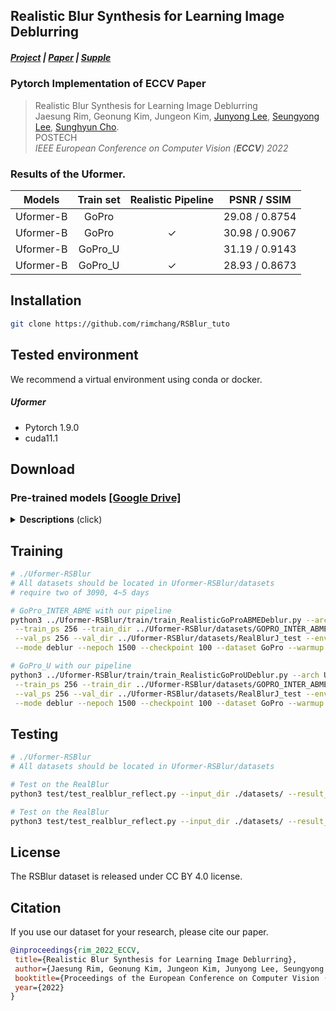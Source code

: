 ## Realistic Blur Synthesis for Learning Image Deblurring 
##### [Project](http://cg.postech.ac.kr/research/rsblur/) | [Paper](http://cg.postech.ac.kr/research/rsblur/assets/pdf/RSBlur.pdf) | [Supple](http://cg.postech.ac.kr/research/rsblur/assets/pdf/RSBlur-supp.pdf)

### Pytorch Implementation of ECCV Paper 

> Realistic Blur Synthesis for Learning Image Deblurring<br>
> Jaesung Rim, Geonung Kim, Jungeon Kim, [Junyong Lee](https://junyonglee.me/), [Seungyong Lee](http://cg.postech.ac.kr/leesy/), [Sunghyun Cho](https://www.scho.pe.kr/). <br>
> POSTECH<br>
> *IEEE European Conference on Computer Vision (**ECCV**) 2022*<br>

### Results of the Uformer.

| Models | Train set | Realistic Pipeline | PSNR / SSIM    |
| :---:|:---:  |  :---:|:---:|
| Uformer-B |   GoPro |     | 29.08 / 0.8754 |
| Uformer-B |  GoPro  |✓     | 30.98 / 0.9067 |
| Uformer-B | GoPro_U |     | 31.19 / 0.9143 |
| Uformer-B | GoPro_U |  ✓   | 28.93 / 0.8673 |


## Installation 

```bash
git clone https://github.com/rimchang/RSBlur_tuto
```

## Tested environment

We recommend a virtual environment using conda or docker.

##### Uformer
- Pytorch 1.9.0
- cuda11.1

## Download


### Pre-trained models [[Google Drive]](https://drive.google.com/drive/folders/1JcYNvIKflIaSxbD2Jn98FzGcWyAvWxoW?usp=drive_link)
<details>
<summary><strong>Descriptions</strong> (click) </summary>

- Uformer_B_RealisticGoProABMEDeblur.pth : Trained on GoPro_INTER_ABME with our synthesis pipeline.
- Uformer_B_NaiveGoProABMEDeblur.pth : Trained on GoPro_INTER_ABME in the Naive way.
- Uformer_B_RealisticGoProUDeblur.pth : Trained on GoPro_U with our synthesis pipeline.
- Uformer_B_NaiveGoProUDeblur.pth : Trained on GoPro_U in the Naive way.
</details>

## Training

```bash
# ./Uformer-RSBlur
# All datasets should be located in Uformer-RSBlur/datasets
# require two of 3090, 4~5 days

# GoPro_INTER_ABME with our pipeline
python3 ../Uformer-RSBlur/train/train_RealisticGoProABMEDeblur.py --arch Uformer_B --batch_size 8 --gpu '0,1' \
 --train_ps 256 --train_dir ../Uformer-RSBlur/datasets/GOPRO_INTER_ABME \
 --val_ps 256 --val_dir ../Uformer-RSBlur/datasets/RealBlurJ_test --env _RealisticGoProABMEDeblur \
 --mode deblur --nepoch 1500 --checkpoint 100 --dataset GoPro --warmup --train_workers 12

# GoPro_U with our pipeline
python3 ../Uformer-RSBlur/train/train_RealisticGoProUDeblur.py --arch Uformer_B --batch_size 8 --gpu '0,1' \
 --train_ps 256 --train_dir ../Uformer-RSBlur/datasets/GOPRO_INTER_ABME \
 --val_ps 256 --val_dir ../Uformer-RSBlur/datasets/RealBlurJ_test --env _RealisticGoProUDeblur \
 --mode deblur --nepoch 1500 --checkpoint 100 --dataset GoPro --warmup --train_workers 12

```

## Testing

```bash
# ./Uformer-RSBlur
# All datasets should be located in Uformer-RSBlur/datasets

# Test on the RealBlur
python3 test/test_realblur_reflect.py --input_dir ./datasets/ --result_dir ./results/Uformer_B_RealisticGoProUDeblur/ --weights ./logs/Uformer_B_RealisticGoProUDeblur.pth;

# Test on the RealBlur
python3 test/test_realblur_reflect.py --input_dir ./datasets/ --result_dir ./results/Uformer_B_RealisticGoProABMEDeblur_mark9/ --weights ./logs/Uformer_B_RealisticGoProABMEDeblur.pth;

```

## License

The RSBlur dataset is released under CC BY 4.0 license.

## Citation

If you use our dataset for your research, please cite our paper.

```bibtex
@inproceedings{rim_2022_ECCV,
 title={Realistic Blur Synthesis for Learning Image Deblurring},
 author={Jaesung Rim, Geonung Kim, Jungeon Kim, Junyong Lee, Seungyong Lee, Sunghyun Cho},
 booktitle={Proceedings of the European Conference on Computer Vision (ECCV)},
 year={2022}
}
```
